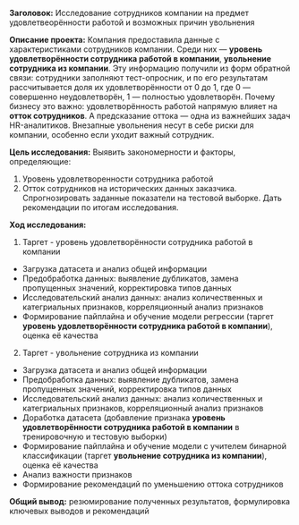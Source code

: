**Заголовок:** Исследование сотрудников компании на предмет удовлетвеорённости работой и возможных причин увольнения

**Описание проекта:** Компания предоставила данные с характеристиками сотрудников компании. Среди них — **уровень удовлетворённости сотрудника работой в компании**, **увольнение сотрудника из компании**. Эту информацию получили из форм обратной связи: сотрудники заполняют тест-опросник, и по его результатам рассчитывается доля их удовлетворённости от 0 до 1, где 0 — совершенно неудовлетворён, 1 — полностью удовлетворён. Почему бизнесу это важно: удовлетворённость работой напрямую влияет на **отток сотрудников**. А предсказание оттока — одна из важнейших задач HR-аналитиков. Внезапные увольнения несут в себе риски для компании, особенно если уходит важный сотрудник.

**Цель исследования:** Выявить закономерности и факторы, определяющие:
1. Уровень удовлетворенности сотрудника работой
2. Отток сотрудников
на исторических данных заказчика. Спрогнозировать заданные показатели на тестовой выборке. Дать рекомендации по итогам исследования.

**Ход исследования:**
1. Таргет - уровень удовлетворённости сотрудника работой в компании
* Загрузка датасета и анализ общей информации
* Предобработка данных: выявление дубликатов, замена пропущенных значений, корректировка типов данных
* Исследовательский анализ данных: анализ количественных и категриальных признаков, корреляционный анализ признаков
* Формирование пайплайна и обучение модели регрессии (таргет **уровень удовлетворённости сотрудника работой в компании**), оценка её качества

2. Таргет - увольнение сотрудника из компании
* Загрузка датасета и анализ общей информации
* Предобработка данных: выявление дубликатов, замена пропущенных значений, корректировка типов данных
* Исследовательский анализ данных: анализ количественных и категриальных признаков, корреляционный анализ признаков
* Доработка датасета (добавление признака **уровень удовлетворённости сотрудника работой в компании** в тренировочную и тестовую выборки)
* Формирование пайплайна и обучение модели с учителем бинарной классификации (таргет **увольнение сотрудника из компании**), оценка её качества
* Анализ важности признаков
* Формирование рекомендаций по уменьшению оттока сотрудников

**Общий вывод:** резюмирование полученных результатов, формулировка ключевых выводов и рекомендаций
